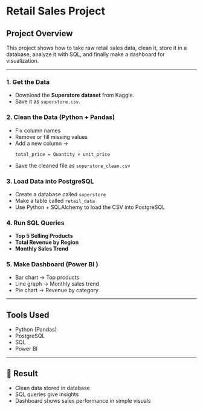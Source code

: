 
# Retail Sales Project

## Project Overview  
This project shows how to take raw retail sales data, clean it, store it in a database, analyze it with SQL, and finally make a dashboard for visualization.  

---

### 1. Get the Data  
- Download the **Superstore dataset** from Kaggle.  
- Save it as `superstore.csv`.  

### 2. Clean the Data (Python + Pandas)  
- Fix column names  
- Remove or fill missing values  
- Add a new column →  
  ```
  total_price = Quantity × unit_price
  ```  
- Save the cleaned file as `superstore_clean.csv`  

### 3. Load Data into PostgreSQL  
- Create a database called `superstore`  
- Make a table called `retail_data`  
- Use Python + SQLAlchemy to load the CSV into PostgreSQL  

### 4. Run SQL Queries  
- **Top 5 Selling Products**  
- **Total Revenue by Region**  
- **Monthly Sales Trend**  

### 5. Make Dashboard (Power BI )  
- Bar chart → Top products  
- Line graph → Monthly sales trend  
- Pie chart → Revenue by category  

---

## Tools Used  
- Python (Pandas)  
- PostgreSQL  
- SQL  
- Power BI 

---

## 🎯 Result  
- Clean data stored in database  
- SQL queries give insights  
- Dashboard shows sales performance in simple visuals  
